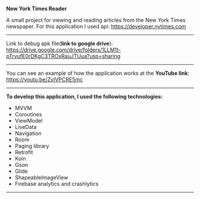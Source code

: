 **New York Times Reader**

A small project for viewing and reading articles from the New York Times newspaper.
For this application I used api: https://developer.nytimes.com

---

Link to debug apk file(**link to google drive**): https://drive.google.com/drive/folders/1LLM1t-pTrvufE0rDKgC3TROxRauJTUua?usp=sharing

---

You can see an example of how the application works at the **YouTube link**: https://youtu.be/ZvIVPCRE5mc

---

**To develop this application, I used the following technologies:**

 * MVVM
 * Coroutines
 * ViewModel
 * LiveData
 * Navigation
 * Room
 * Paging library
 * Retrofit
 * Koin
 * Gson
 * Glide
 * ShapeableImageView
 * Firebase analytics and crashlytics

 ---